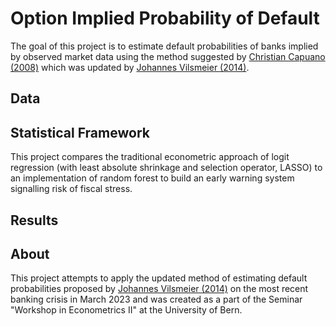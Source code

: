 # Option Implied Probability of Default

The goal of this project is to estimate default probabilities of banks implied
by observed market data using the method suggested by
[Christian Capuano (2008)](https://www.elibrary.imf.org/view/journals/001/2008/194/article-A001-en.xml)
which was updated by [Johannes Vilsmeier (2014)](https://www.bundesbank.de/en/publications/research/discussion-papers/updating-the-option-implied-probability-of-default-methodology-703900).

## Data



## Statistical Framework

This project compares the traditional econometric approach of logit regression (with least absolute shrinkage and selection operator, LASSO) to an implementation of random forest to build an early warning system signalling risk of fiscal stress.

## Results


## About

This project attempts to apply the updated method of estimating default probabilities
proposed by [Johannes Vilsmeier (2014)](https://www.bundesbank.de/en/publications/research/discussion-papers/updating-the-option-implied-probability-of-default-methodology-703900) on the most recent banking crisis in March 2023 and was created
as a part of the Seminar "Workshop in Econometrics II" at the University of Bern.

